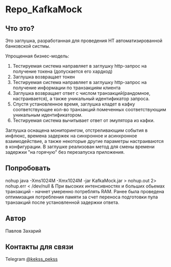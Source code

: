 # Repo_KafkaMock
## Что это?
Это заглушка, разработанная для проведения НТ автоматизированной банковской систмы.

Упрощенная бизнес-модель: 
1) Тестируемая система направляет в заглушку http-запрос на получение токена (допускается его хардкод)
2) Заглушка возвращает токен
3) Тестируемая система направляет в заглушку http-запрос на получение информации по транзакциям клиента
4) Заглушка возвращает ответ с числом транзакций(рандомное, настраивается), а также уникальный идентификатор запроса.
5) Спустя установленное время, заглушка кладет в кафку соответствующее кол-во транзакций помеченных соответствующим уникальным идентификатором.
6) Тестируемая система вычитывает ответ от эмулятора из кафки.

Заглушка оснащена мониторингом, отстреливающим события в инфлюкс, времена задержек на синхронное и асинхронное взаимодействие, а также некоторые другие параметры настраиваются в конфигурации. 
В заглушке реализован метод для смены времени задержки "на горячую" без перезапуска приложения.

## Попробовать
nohup java -Xms1024M -Xmx1024M -jar KafkaMock.jar > nohup.out 2> nohup.err < /dev/null &
При высоких интенсивностях и больших обьемах транзакций - начнет умеренно потреблять RAM.
Ранее была проведена оптимизация потребления памяти за счет переноса подготовки пула транзакций после установленной задержки ответа.


## Автор
Павлов Захарий

## Контакты для связи
Telegram [@kekss_pekss](https://t.me/kekss_pekss)



